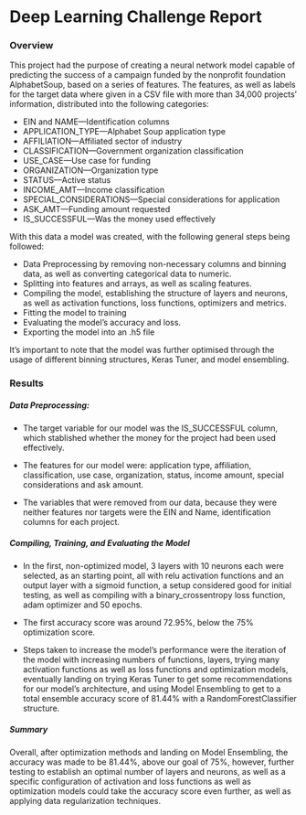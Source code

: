#  Deep Learning Challenge Report

### Overview

This project had the purpose of creating a neural network model capable of predicting the success of a campaign funded by the nonprofit foundation AlphabetSoup, based on a series of features. The features, as well as labels for the target data where given in a CSV file with more than 34,000 projects’ information, distributed into the following categories:


- EIN and NAME—Identification columns
- APPLICATION_TYPE—Alphabet Soup application type
- AFFILIATION—Affiliated sector of industry
- CLASSIFICATION—Government organization classification
- USE_CASE—Use case for funding
- ORGANIZATION—Organization type
- STATUS—Active status
- INCOME_AMT—Income classification
- SPECIAL_CONSIDERATIONS—Special considerations for application
- ASK_AMT—Funding amount requested
- IS_SUCCESSFUL—Was the money used effectively

With this data a model was created, with the following general steps being followed:

- Data Preprocessing by removing non-necessary columns and binning data, as well as converting categorical data to numeric.
- Splitting into features and arrays, as well as scaling features.
- Compiling the model, establishing the structure of layers and neurons, as well as activation functions, loss functions, optimizers and metrics.
- Fitting the model to training
- Evaluating the model’s accuracy and loss.
- Exporting the model into an .h5 file

It’s important to note that the model was further optimised through the usage of different binning structures, Keras Tuner, and model ensembling.



### Results

##### Data Preprocessing:

- The target variable for our model was the IS_SUCCESSFUL column, which stablished whether the money for the project had been used effectively.

- The features for our model were: application type, affiliation, classification, use case, organization, status, income amount, special considerations and ask amount.

- The variables that were removed from our data, because they were neither features nor targets were the EIN and Name, identification columns for each project.


#####  Compiling, Training, and Evaluating the Model

- In the first, non-optimized model, 3 layers with 10 neurons each were selected, as an starting point, all with relu activation functions and an output layer with a sigmoid function, a setup considered good for initial testing, as well as compiling with a binary_crossentropy loss function, adam optimizer and 50 epochs.

- The first accuracy score was around 72.95%, below the 75% optimization score.

- Steps taken to increase the model’s performance were the iteration of the model with increasing numbers of functions, layers, trying many activation functions as well as loss functions and optimization models, eventually landing on trying Keras Tuner to get some recommendations for our model’s architecture, and using Model Ensembling to get to a total ensemble accuracy score of 81.44% with a RandomForestClassifier structure.


##### Summary

Overall, after optimization methods and landing on Model Ensembling, the accuracy was made to be 81.44%, above our goal of 75%, however, further testing to establish an optimal number of layers and neurons, as well as a specific configuration of activation and loss functions as well as optimization models could take the accuracy score even further, as well as applying data regularization techniques.
